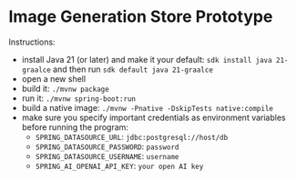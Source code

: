 # Image Generation Store Prototype 

Instructions: 

* install Java 21 (or later) and make it your default: `sdk install java 21-graalce` and then run `sdk default java 21-graalce`
* open a new shell 
* build it: `./mvnw package`
* run it: `./mvnw spring-boot:run`
* build a native image: `./mvnw -Pnative -DskipTests native:compile`
* make sure you specify important credentials as environment variables before running the program:
  * `SPRING_DATASOURCE_URL`: `jdbc:postgresql://host/db`
  * `SPRING_DATASOURCE_PASSWORD`: `password`
  * `SPRING_DATASOURCE_USERNAME`: `username`
  * `SPRING_AI_OPENAI_API_KEY`: `your open AI key`


  
